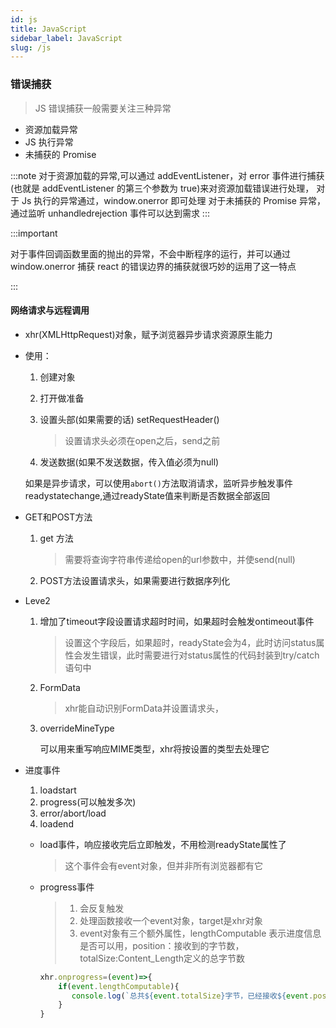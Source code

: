 ```yaml
---
id: js
title: JavaScript
sidebar_label: JavaScript
slug: /js
---
```


### 错误捕获

> JS 错误捕获一般需要关注三种异常

- 资源加载异常
- JS 执行异常
- 未捕获的 Promise

:::note
对于资源加载的异常,可以通过 addEventListener，对 error 事件进行捕获(也就是 addEventListener 的第三个参数为 true)来对资源加载错误进行处理，
对于 Js 执行的异常通过，window.onerror 即可处理
对于未捕获的 Promise 异常，通过监听 unhandledrejection 事件可以达到需求
:::

:::important

对于事件回调函数里面的抛出的异常，不会中断程序的运行，并可以通过 window.onerror 捕获
react 的错误边界的捕获就很巧妙的运用了这一特点

:::



#### 网络请求与远程调用

- xhr(XMLHttpRequest)对象，赋予浏览器异步请求资源原生能力

- 使用：

  1. 创建对象   

  2. 打开做准备

  3. 设置头部(如果需要的话) setRequestHeader()

     > 设置请求头必须在open之后，send之前

  4. 发送数据(如果不发送数据，传入值必须为null)

  如果是异步请求，可以使用```abort()```方法取消请求，监听异步触发事件readystatechange,通过readyState值来判断是否数据全部返回

- GET和POST方法

  1. get 方法

     > 需要将查询字符串传递给open的url参数中，并使send(null)

  2. POST方法设置请求头，如果需要进行数据序列化

- Leve2

  1. 增加了timeout字段设置请求超时时间，如果超时会触发ontimeout事件

     > 设置这个字段后，如果超时，readyState会为4，此时访问status属性会发生错误，此时需要进行对status属性的代码封装到try/catch语句中

  2. FormData 

     > xhr能自动识别FormData并设置请求头，

  3. overrideMineType

     可以用来重写响应MIME类型，xhr将按设置的类型去处理它

- 进度事件

  1. loadstart
  2. progress(可以触发多次)
  3. error/abort/load
  4. loadend

  - load事件，响应接收完后立即触发，不用检测readyState属性了

    > 这个事件会有event对象，但并非所有浏览器都有它

  - progress事件

    >1. 会反复触发
    >2. 处理函数接收一个event对象，target是xhr对象
    >3. event对象有三个额外属性，lengthComputable 表示进度信息是否可以用，position：接收到的字节数，totalSize:Content_Length定义的总字节数

    ```javascript
    xhr.onprogress=(event)=>{
        if(event.lengthComputable){
           console.log(`总共${event.totalSize}字节，已经接收${event.position} 字节数据`)
        }
    }
    ```

    

